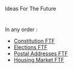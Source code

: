 Ideas For The Future
#

In any order :

* [Constitution FTF](ConstitutionFTF.md)
* [Elections FTF](ElectionsFTF.md)
* [Postal Addresses FTF](PostalAddressesFTF.md)
* [Housing Market FTF](HousingMarketFTF.md)
